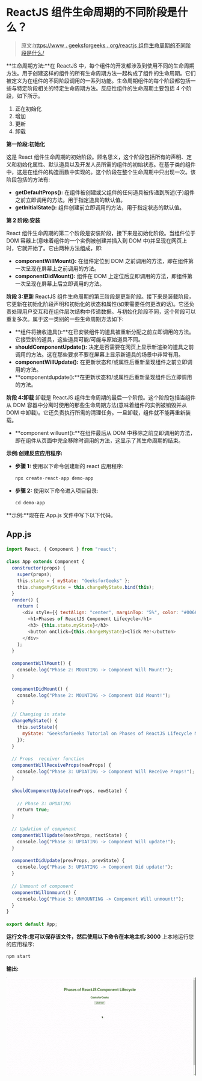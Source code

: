 # ReactJS 组件生命周期的不同阶段是什么？

> 原文:[https://www . geeksforgeeks . org/reactjs 组件生命周期的不同阶段是什么/](https://www.geeksforgeeks.org/what-are-the-different-phases-of-reactjs-component-lifecycle/)

**生命周期方法:**在 ReactJS 中，每个组件的开发都涉及到使用不同的生命周期方法。用于创建这样的组件的所有生命周期方法一起构成了组件的生命周期。它们被定义为在组件的不同阶段调用的一系列功能。生命周期组件的每个阶段都包括一些与特定阶段相关的特定生命周期方法。反应性组件的生命周期主要包括 4 个阶段，如下所示。

1.  正在初始化
2.  增加
3.  更新
4.  卸载

**第一阶段:初始化**

这是 React 组件生命周期的初始阶段。顾名思义，这个阶段包括所有的声明、定义和初始化属性、默认道具以及开发人员所需的组件的初始状态。在基于类的组件中，这是在组件的构造函数中实现的。这个阶段在整个生命周期中只出现一次。该阶段包括的方法有:

*   **getDefaultProps():** 在组件被创建或父组件的任何道具被传递到所述(子)组件之前立即调用的方法。用于指定道具的默认值。
*   **getInitialState():** 组件创建前立即调用的方法，用于指定状态的默认值。

**第 2 阶段:安装**

React 组件生命周期的第二个阶段是安装阶段，接下来是初始化阶段。当组件位于 DOM 容器上(意味着组件的一个实例被创建并插入到 DOM 中)并呈现在网页上时，它就开始了。它由两种方法组成，即:

*   **componentWillMount():** 在组件定位到 DOM 之前调用的方法，即在组件第一次呈现在屏幕上之前调用的方法。
*   **componentDidMount():** 组件在 DOM 上定位后立即调用的方法，即组件第一次呈现在屏幕上后立即调用的方法。

**阶段 3:更新**
ReactJS 组件生命周期的第三阶段是更新阶段。接下来是装载阶段，它更新在初始化阶段声明和初始化的状态和属性(如果需要任何更改的话)。它还负责处理用户交互和在组件层次结构中传递数据。与初始化阶段不同，这个阶段可以重复多次。属于这一类别的一些生命周期方法如下:

*   **组件将接收道具():**在已安装组件的道具被重新分配之前立即调用的方法。它接受新的道具，这些道具可能/可能与原始道具不同。
*   **shouldComponentUpdate():** 决定是否需要在网页上显示新渲染的道具之前调用的方法。这在那些要求不要在屏幕上显示新道具的场景中非常有用。
*   **componentWillUpdate():** 在更新状态和/或属性后重新呈现组件之前立即调用的方法。
*   **componentdupdate():**在更新状态和/或属性后重新呈现组件后立即调用的方法。

**阶段 4:卸载**
卸载是 ReactJS 组件生命周期的最后一个阶段。这个阶段包括当组件从 DOM 容器中分离时使用的那些生命周期方法(意味着组件的实例被销毁并从 DOM 中卸载)。它还负责执行所需的清理任务。一旦卸载，组件就不能再重新装载。

*   **component willuunt():**在组件最后从 DOM 中移除之前立即调用的方法，即在组件从页面中完全移除时调用的方法，这显示了其生命周期的结束。

**示例:创建反应应用程序:**

*   **步骤 1:** 使用以下命令创建新的 react 应用程序:

    ```jsx
    npx create-react-app demo-app
    ```

*   **步骤 2:** 使用以下命令进入项目目录:

    ```jsx
    cd demo-app
    ```

**示例:**现在在 App.js 文件中写下以下代码。

## App.js

```jsx
import React, { Component } from "react";

class App extends Component {
  constructor(props) {
    super(props);
    this.state = { myState: "GeeksforGeeks" };
    this.changeMyState = this.changeMyState.bind(this);
  }
  render() {
    return (
      <div style={{ textAlign: "center", marginTop: "5%", color: "#006600" }}>
        <h1>Phases of ReactJS Component Lifecycle</h1>
        <h3> {this.state.myState}</h3>
        <button onClick={this.changeMyState}>Click Me!</button>
      </div>
    );
  }

  componentWillMount() {
    console.log("Phase 2: MOUNTING -> Component Will Mount!");
  }

  componentDidMount() {
    console.log("Phase 2: MOUNTING -> Component Did Mount!");
  }

  // Changing in state 
  changeMyState() {
    this.setState({
      myState: "GeeksforGeeks Tutorial on Phases of ReactJS Lifecycle Methods!",
    });
  }

  // Props  receiver function 
  componentWillReceiveProps(newProps) {
    console.log("Phase 3: UPDATING -> Component Will Receive Props!");
  }

  shouldComponentUpdate(newProps, newState) {

    // Phase 3: UPDATING
    return true;
  }

  // Updation of component 
  componentWillUpdate(nextProps, nextState) {
    console.log("Phase 3: UPDATING -> Component Will update!");
  }

  componentDidUpdate(prevProps, prevState) {
    console.log("Phase 3: UPDATING -> Component Did update!");
  }

  // Unmount of component 
  componentWillUnmount() {
    console.log("Phase 3: UNMOUNTING -> Component Will unmount!");
  }
}

export default App;
```

**运行文件:**您可以保存该文件，然后使用以下命令在**本地主机:3000** 上本地运行您的应用程序:

```jsx
npm start
```

**输出:**

![](img/48e703601be7814cf36126aeafd3d567.png)